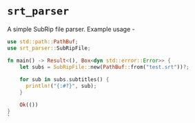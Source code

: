 # `srt_parser`

 A simple SubRip file parser. Example usage -
 
 ```rust
 use std::path::PathBuf;
 use srt_parser::SubRipFile;
 
 fn main() -> Result<(), Box<dyn std::error::Error>> {
     let subs = SubRipFile::new(PathBuf::from("test.srt"))?;
     
     for sub in subs.subtitles() {
       println!("{:#?}", sub);
     }
 
     Ok(())
 }
 `